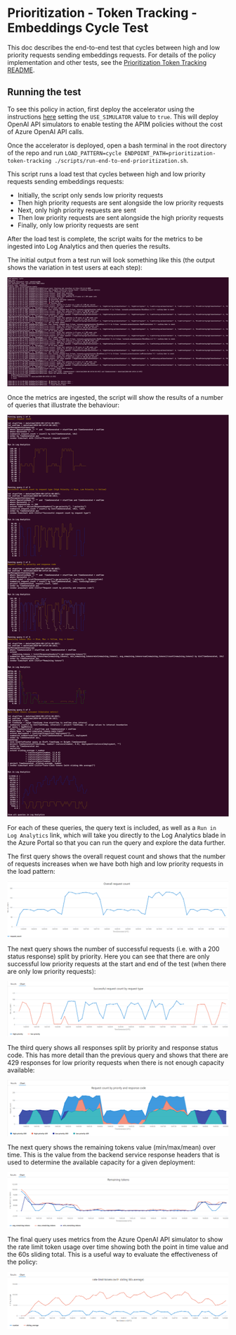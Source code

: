 # Prioritization - Token Tracking - Embeddings Cycle Test

This doc describes the end-to-end test that cycles between high and low priority requests sending embeddings requests.
For details of the policy implementation and other tests, see the [Prioritization Token Tracking README](./prioritization-token-tracking.md).

## Running the test

To see this policy in action, first deploy the accelerator using the instructions [here](../../README.md) setting the `USE_SIMULATOR` value to `true`.
This will deploy OpenAI API simulators to enable testing the APIM policies without the cost of Azure OpenAI API calls.

Once the accelerator is deployed, open a bash terminal in the root directory of the repo and run `LOAD_PATTERN=cycle ENDPOINT_PATH=prioritization-token-tracking ./scripts/run-end-to-end-prioritization.sh`.

This script runs a load test that cycles between high and low priority requests sending embeddings requests:

- Initially, the script only sends low priority requests
- Then high priority requests are sent alongside the low priority requests
- Next, only high priority requests are sent
- Then low priority requests are sent alongside the high priority requests
- Finally, only low priority requests are sent

After the load test is complete, the script waits for the metrics to be ingested into Log Analytics and then queries the results.

The initial output from a test run will look something like this (the output shows the variation in test users at each step):

![output showing the test steps](./docs/token-tracking/embeddings-cycle/output-1.png)

Once the metrics are ingested, the script will show the results of a number of queries that illustrate the behaviour:

![output showing the query results](./docs/token-tracking/embeddings-cycle/output-2.png)

For each of these queries, the query text is included, as well as a `Run in Log Analytics` link, which will take you directly to the Log Analytics blade in the Azure Portal so that you can run the query and explore the data further.

The first query shows the overall request count and shows that the number of requests increases when we have both high and low priority requests in the load pattern:

![chart showing requests over time](./docs/token-tracking/embeddings-cycle/query-request-count.png)

The next query shows the number of successful requests (i.e. with a 200 status response) split by priority. Here you can see that there are only successful low priority requests at the start and end of the test (when there are only low priority requests):

![chart showing the number of sucessful requests by priority](./docs/token-tracking/embeddings-cycle/query-sucessful-requests.png)

The third query shows all responses split by priority and response status code. This has more detail than the previous query and shows that there are 429 responses for low priority requests when there is not enough capacity available:

![chart showing responses split by priority and response code](./docs/token-tracking/embeddings-cycle/query-requests-priority-status.png)

The next query shows the remaining tokens value (min/max/mean) over time. This is the value from the backend service response headers that is used to determine the available capacity for a given deployment:

![chart showing the remaining tokens over time](./docs/token-tracking/embeddings-cycle/query-remaining-tokens.png)

The final query uses metrics from the Azure OpenAI API simulator to show the rate limit token usage over time showing both the point in time value and the 60s sliding total. This is a useful way to evaluate the effectiveness of the policy:

![chart showing the rate-limit token usage](./docs/token-tracking/embeddings-cycle/query-rate-limit-tokens.png)
